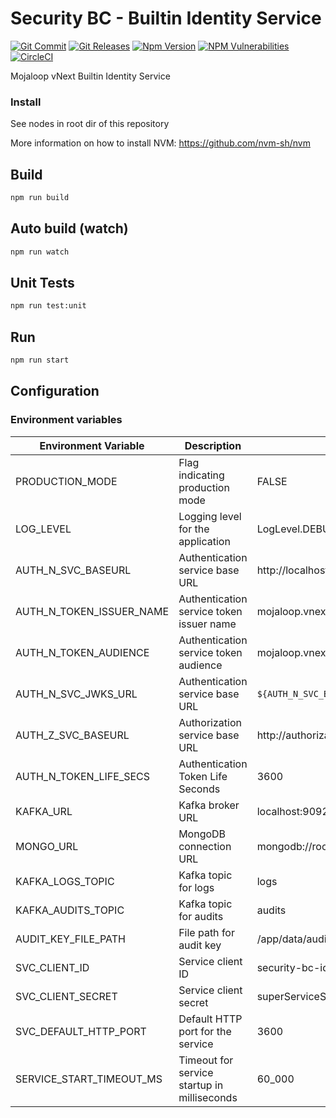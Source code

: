 # Security BC - Builtin Identity Service

[![Git Commit](https://img.shields.io/github/last-commit/mojaloop/security-bc.svg?style=flat)](https://github.com/mojaloop/security-bc/commits/master)
[![Git Releases](https://img.shields.io/github/release/mojaloop/security-bc.svg?style=flat)](https://github.com/mojaloop/security-bc/releases)
[![Npm Version](https://img.shields.io/npm/v/@mojaloop-poc/security-bc.svg?style=flat)](https://www.npmjs.com/package/@mojaloop-poc/security-bc)
[![NPM Vulnerabilities](https://img.shields.io/snyk/vulnerabilities/npm/@mojaloop/security-bc.svg?style=flat)](https://www.npmjs.com/package/@mojaloop-poc/security-bc)
[![CircleCI](https://circleci.com/gh/mojaloop/security-bc.svg?style=svg)](https://circleci.com/gh/mojaloop/security-bc)

Mojaloop vNext Builtin Identity Service


### Install
See nodes in root dir of this repository

More information on how to install NVM: https://github.com/nvm-sh/nvm

## Build

```bash
npm run build
```

## Auto build (watch)

```bash
npm run watch
```

## Unit Tests

```bash
npm run test:unit
```

## Run

```bash
npm run start
```

## Configuration 

### Environment variables

| Environment Variable | Description    | Example Values         |
|---------------------|-----------------|-----------------------------------------|
| PRODUCTION_MODE      | Flag indicating production mode   | FALSE                  |
| LOG_LEVEL            | Logging level for the application                  | LogLevel.DEBUG        |
| AUTH_N_SVC_BASEURL | Authentication service base URL  |http://localhost:3201|
| AUTH_N_TOKEN_ISSUER_NAME    | Authentication service token issuer name           |   mojaloop.vnext.dev.default_issuer    |
| AUTH_N_TOKEN_AUDIENCE        | Authentication service token audience    |    mojaloop.vnext.dev.default_audience   |
| AUTH_N_SVC_JWKS_URL  | Authentication service base URL    | `${AUTH_N_SVC_BASEURL}/.well-known/jwks.json`        |
| AUTH_Z_SVC_BASEURL   | Authorization service base URL    | http://authorization-svc:3202           |
| AUTH_N_TOKEN_LIFE_SECS | Authentication Token Life Seconds | 3600 | 
| KAFKA_URL       | Kafka broker URL     | localhost:9092          |
| MONGO_URL            | MongoDB connection URL             | mongodb://root:mongoDbPas42@localhost:27017/ |
| KAFKA_LOGS_TOPIC      | Kafka topic for logs          | logs    |
| KAFKA_AUDITS_TOPIC        | Kafka topic for audits              | audits                 |
| AUDIT_KEY_FILE_PATH  | File path for audit key           | /app/data/audit_private_key.pem         |
| SVC_CLIENT_ID        | Service client ID                 | security-bc-identity-svc               |
| SVC_CLIENT_SECRET    | Service client secret             | superServiceSecret     |
| SVC_DEFAULT_HTTP_PORT                 | Default HTTP port for the service                  | 3600  |
| SERVICE_START_TIMEOUT_MS               | Timeout for service startup in milliseconds        | 60_000                 |
